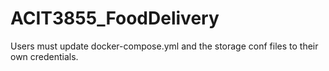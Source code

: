 # ACIT3855_FoodDelivery
Users must update docker-compose.yml and the storage conf files to their own credentials.
